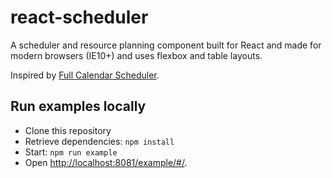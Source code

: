 react-scheduler
========================

A scheduler and resource planning component built for React and made for modern browsers (IE10+) and uses flexbox and table layouts.

Inspired by [Full Calendar Scheduler](https://fullcalendar.io/scheduler/).

## Run examples locally

* Clone this repository
* Retrieve dependencies: `npm install`
* Start: `npm run example`
* Open [http://localhost:8081/example/#/](http://localhost:8081/example/#/).
